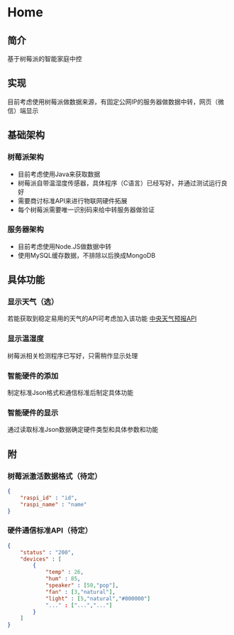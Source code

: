 # Home

## 简介

基于树莓派的智能家庭中控

## 实现

目前考虑使用树莓派做数据来源，有固定公网IP的服务器做数据中转，网页（微信）端显示

## 基础架构

### 树莓派架构

* 目前考虑使用Java来获取数据
* 树莓派自带温湿度传感器，具体程序（C语言）已经写好，并通过测试运行良好
* 需要商讨标准API来进行物联网硬件拓展
* 每个树莓派需要唯一识别码来给中转服务器做验证

### 服务器架构

* 目前考虑使用Node.JS做数据中转
* 使用MySQL缓存数据，不排除以后换成MongoDB

## 具体功能

### 显示天气（选）

若能获取到稳定易用的天气的API可考虑加入该功能
[中央天气预报API](https://github.com/jokermonn/-Api/blob/master/CenterWeather.md)

### 显示温湿度

树莓派相关检测程序已写好，只需稍作显示处理

### 智能硬件的添加

制定标准Json格式和通信标准后制定具体功能

### 智能硬件的显示

通过读取标准Json数据确定硬件类型和具体参数和功能

## 附

### 树莓派激活数据格式（待定）

```json
{
    "raspi_id" : "id",
    "raspi_name" : "name"
}
```

### 硬件通信标准API（待定）

```json
{
    "status" : "200",
    "devices" : [
        {
            "temp" : 26,
            "hum" : 85,
            "speaker" : [50,"pop"],
            "fan" : [3,"natural"],
            "light" : [5,"natural","#000000"]
            "..." : ["...","..."]
        }
    ]
}
```
